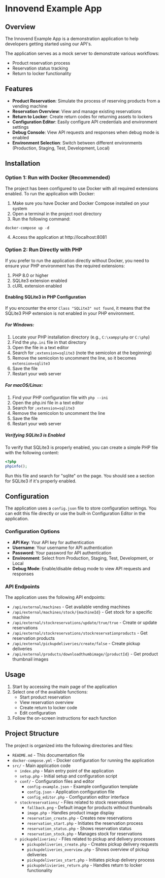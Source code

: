 # Innovend Example App

## Overview

The Innovend Example App is a demonstration application to help developers getting started using our API's.

The application serves as a mock server to demonstrate various workflows:
- Product reservation process
- Reservation status tracking
- Return to locker functionality

## Features

- **Product Reservation**: Simulate the process of reserving products from a vending machine
- **Reservation Overview**: View and manage existing reservations
- **Return to Locker**: Create return codes for returning assets to lockers
- **Configuration Editor**: Easily configure API credentials and environment settings
- **Debug Console**: View API requests and responses when debug mode is enabled
- **Environment Selection**: Switch between different environments (Production, Staging, Test, Development, Local)

## Installation

### Option 1: Run with Docker (Recommended)

The project has been configured to use Docker with all required extensions enabled. To run the application with Docker:

1. Make sure you have Docker and Docker Compose installed on your system
2. Open a terminal in the project root directory
3. Run the following command:

```
docker-compose up -d
```

4. Access the application at http://localhost:8081

### Option 2: Run Directly with PHP

If you prefer to run the application directly without Docker, you need to ensure your PHP environment has the required extensions:

1. PHP 8.0 or higher
2. SQLite3 extension enabled
3. cURL extension enabled

#### Enabling SQLite3 in PHP Configuration

If you encounter the error `Class "SQLite3" not found`, it means that the SQLite3 PHP extension is not enabled in your PHP environment.

##### For Windows:

1. Locate your PHP installation directory (e.g., `C:\xampp\php` or `C:\php`)
2. Find the `php.ini` file in that directory
3. Open the file in a text editor
4. Search for `;extension=sqlite3` (note the semicolon at the beginning)
5. Remove the semicolon to uncomment the line, so it becomes `extension=sqlite3`
6. Save the file
7. Restart your web server

##### For macOS/Linux:

1. Find your PHP configuration file with `php --ini`
2. Open the php.ini file in a text editor
3. Search for `;extension=sqlite3`
4. Remove the semicolon to uncomment the line
5. Save the file
6. Restart your web server

##### Verifying SQLite3 is Enabled

To verify that SQLite3 is properly enabled, you can create a simple PHP file with the following content:

```php
<?php
phpinfo();
```

Run this file and search for "sqlite" on the page. You should see a section for SQLite3 if it's properly enabled.

## Configuration

The application uses a `config.json` file to store configuration settings. You can edit this file directly or use the built-in Configuration Editor in the application.

### Configuration Options

- **API Key**: Your API key for authentication
- **Username**: Your username for API authentication
- **Password**: Your password for API authentication
- **Environment**: Select from Production, Staging, Test, Development, or Local
- **Debug Mode**: Enable/disable debug mode to view API requests and responses

### API Endpoints

The application uses the following API endpoints:

- `/api/external/machines` - Get available vending machines
- `/api/external/machines/stock/{machineId}` - Get stock for a specific machine
- `/api/external/stockreservations/update/true/true` - Create or update reservations
- `/api/external/stockreservations/stockreservationproducts` - Get reservation products
- `/api/external/pickupdeliveries/create/false` - Create pickup deliveries
- `/api/external/products/downloadthumbimage/{productId}` - Get product thumbnail images

## Usage

1. Start by accessing the main page of the application
2. Select one of the available functions:
   - Start product reservation
   - View reservation overview
   - Create return to locker code
   - Edit configuration
3. Follow the on-screen instructions for each function

## Project Structure

The project is organized into the following directories and files:

- `README.md` - This documentation file
- `docker-compose.yml` - Docker configuration for running the application
- `src/` - Main application code
  - `index.php` - Main entry point of the application
  - `setup.php` - Initial setup and configuration script
  - `conf/` - Configuration files and editor
    - `config-example.json` - Example configuration template
    - `config.json` - Application configuration file
    - `config_editor.php` - Configuration editor interface
  - `stockreservations/` - Files related to stock reservations
    - `fallback.png` - Default image for products without thumbnails
    - `image.php` - Handles product image display
    - `reservation_create.php` - Creates new reservations
    - `reservation_start.php` - Initiates the reservation process
    - `reservation_status.php` - Shows reservation status
    - `reservation_stock.php` - Manages stock for reservations
  - `pickupdeliveries/` - Files related to pickup and delivery processes
    - `pickupdeliveries_create.php` - Creates pickup delivery requests
    - `pickupdeliveries_overview.php` - Shows overview of pickup deliveries
    - `pickupdeliveries_start.php` - Initiates pickup delivery process
    - `pickupdelivieries_return.php` - Handles return to locker functionality
